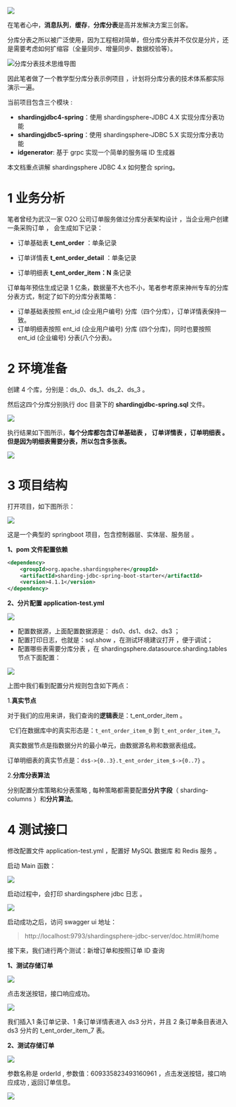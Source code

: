 ![](https://javayong.cn/pics/shipinhao/gongzhonghaonew.png)

在笔者心中，**消息队列**，**缓存**，**分库分表**是高并发解决方案三剑客。

分库分表之所以被广泛使用，因为工程相对简单，但分库分表并不仅仅是分片，还是需要考虑如何扩缩容（全量同步、增量同步、数据校验等）。

![分库分表技术思维导图](https://www.javayong.cn/pics/sharding/shardingoverview.png?1)

因此笔者做了一个教学型分库分表示例项目 ，计划将分库分表的技术体系都实际演示一遍。

当前项目包含三个模块 :

- **shardingjdbc4-spring**：使用 shardingsphere-JDBC 4.X 实现分库分表功能
- **shardingjdbc5-spring**：使用 shardingsphere-JDBC 5.X 实现分库分表功能
- **idgenerator**: 基于 grpc 实现一个简单的服务端 ID 生成器

本文档重点讲解 shardingsphere JDBC 4.x 如何整合 spring。 

# 1 业务分析

笔者曾经为武汉一家 O2O 公司订单服务做过分库分表架构设计 ，当企业用户创建一条采购订单 ， 会生成如下记录：

- 订单基础表 **t_ent_order**  ：单条记录

- 订单详情表 **t_ent_order_detail**  ：单条记录

- 订单明细表 **t_ent_order_item：N**  条记录

订单每年预估生成记录 1 亿条，数据量不大也不小，笔者参考原来神州专车的分库分表方式，制定了如下的分库分表策略：

- 订单基础表按照 ent_id (企业用户编号) 分库（四个分库），订单详情表保持一致。
- 订单明细表按照 ent_id (企业用户编号) 分库 (四个分库)，同时也要按照 ent_id (企业编号) 分表(八个分表)。

# 2 环境准备

创建 4 个库，分别是：ds_0、ds_1、ds_2、ds_3  。

然后这四个分库分别执行 doc 目录下的 **shardingjdbc-spring.sql** 文件。

![](https://www.javayong.cn/pics/sharding/shardingjdbcspringsql.png)

执行结果如下图所示，**每个分库都包含订单基础表 ， 订单详情表 ，订单明细表 。但是因为明细表需要分表，所以包含多张表。**

![](https://www.javayong.cn/pics/sharding/shardingtablesdemo.png)

# 3 项目结构

打开项目，如下图所示：

![](https://www.javayong.cn/pics/sharding/4projectshow.png?4)

这是一个典型的 springboot 项目，包含控制器层、实体层、服务层 。

**1、pom 文件配置依赖**

```xml
<dependency>
    <groupId>org.apache.shardingsphere</groupId>
    <artifactId>sharding-jdbc-spring-boot-starter</artifactId>
    <version>4.1.1</version>
</dependency>
```

**2、分片配置 application-test.yml**

![](https://www.javayong.cn/pics/sharding/shardingyaml.png)

- 配置数据源，上面配置数据源是： ds0、ds1、ds2、ds3 ；
- 配置打印日志，也就是：sql.show ，在测试环境建议打开 ，便于调试；
- 配置哪些表需要分库分表 ，在 shardingsphere.datasource.sharding.tables 节点下面配置：

![](https://www.javayong.cn/pics/sharding/shardingyamlnodes.png)

上图中我们看到配置分片规则包含如下两点：

1.**真实节点**

​	对于我们的应用来讲，我们查询的**逻辑表**是：t_ent_order_item 。

​	它们在数据库中的真实形态是：`t_ent_order_item_0` 到  `t_ent_order_item_7`。

​	真实数据节点是指数据分片的最小单元，由数据源名称和数据表组成。

​	订单明细表的真实节点是：`ds$->{0..3}.t_ent_order_item_$->{0..7}` 。

2.**分库分表算法**

分别配置分库策略和分表策略 , 每种策略都需要配置**分片字段**（ sharding-columns ）和**分片算法**。

# 4 测试接口

修改配置文件 application-test.yml ，配置好 MySQL 数据库 和 Redis 服务 。

启动 Main 函数：

![](https://www.javayong.cn/pics/sharding/jdbc4main.png?4)

启动过程中，会打印 shardingsphere jdbc 日志 。

![](https://www.javayong.cn/pics/sharding/startjdbcmain.gif)

启动成功之后，访问 swagger ui 地址：

>  http://localhost:9793/shardingsphere-jdbc-server/doc.html#/home

接下来，我们进行两个测试：新增订单和按照订单 ID 查询

**1、测试存储订单**

![](https://www.javayong.cn/pics/sharding/jdbc4save.png)

点击发送按钮，接口响应成功。

![](https://www.javayong.cn/pics/sharding/jdbc4console.gif)

我们插入1 条订单记录、1 条订单详情表进入 ds3 分片，并且 2 条订单条目表进入 ds3 分片的 t_ent_order_item_7 表。

**2、测试存储订单**

![](https://www.javayong.cn/pics/sharding/jdbc4queryorder.png)

参数名称是 orderId , 参数值：609335823493160961 ，点击发送按钮，接口响应成功 , 返回订单信息。

![](https://www.javayong.cn/pics/sharding/jdbc4queryconsole.png)

